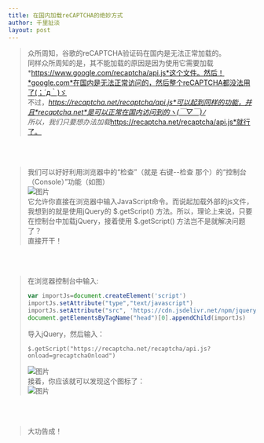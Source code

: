 ```yaml
---
title: 在国内加载reCAPTCHA的绝妙方式
author: 千里扯淡
layout: post
---
```

>众所周知，谷歌的reCAPTCHA验证码在国内是无法正常加载的。</br>
>同样众所周知的是，其不能加载的原因是因为使用它需要加载*https://www.google.com/recaptcha/api.js*这个文件。然后！*google.com*在国内是无法正常访问的，然后整个reCAPTCHA都没法用了(；´д｀)ゞ</br>
>不过，*https://recaptcha.net/recaptcha/api.js*可以起到同样的功能，并且*recaptcha.net*是可以正常在国内访问到的ヽ(￣▽￣)ﾉ</br>
>所以，我们只要想办法加载*https://recaptcha.net/recaptcha/api.js*就行了。

</br></br>

>我们可以好好利用浏览器中的“检查”（就是 右键--检查 那个）的“控制台（Console）”功能（如图）</br>
>![图片](https://files.qlchedan.tk/file/filesssss/20210802/pic0.PNG)</br>
>它允许你直接在浏览器中输入JavaScript命令。而说起加载外部的js文件，我想到的就是使用jQuery的 $.getScript() 方法。所以，理论上来说，只要在控制台中加载jQuery，接着使用 $.getScript() 方法岂不是就解决问题了？</br>
>直接开干！

</br></br>

>在浏览器控制台中输入:</br>
>```JavaScript
>var importJs=document.createElement('script')
>importJs.setAttribute("type","text/javascript")
>importJs.setAttribute("src", 'https://cdn.jsdelivr.net/npm/jquery@3.2.1/dist/jquery.min.js')
>document.getElementsByTagName("head")[0].appendChild(importJs)
>```
>导入jQuery，然后输入：
>```jQuery
>$.getScript("https://recaptcha.net/recaptcha/api.js?onload=grecaptchaOnload")
>```
>![图片](https://files.qlchedan.tk/file/filesssss/20210802/pic1.PNG)</br>
>接着，你应该就可以发现这个图标了：</br>
>![图片](https://files.qlchedan.tk/file/filesssss/20210802/pic2.PNG)</br>

</br></br>

>大功告成！